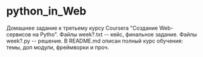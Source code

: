 # python_in_Web

Домашнее задание к третьему курсу Coursera "Создание Web- сервисов на Pytho". Файлы week?.txt -- кейс, финальное задание. Файлы week?.py -- решение. В README.md описан полный курс обучения: темы, доп модули, фреймворки и проч.